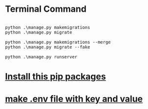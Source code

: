
# Terminal Command

<pre>

python .\manage.py makemigrations
python .\manage.py migrate

python .\manage.py makemigrations --merge
python .\manage.py migrate --fake

python .\manage.py runserver
</pre>

# [Install this pip packages](./requirements.txt)

# [make .env file with key and value](./.env_file)
